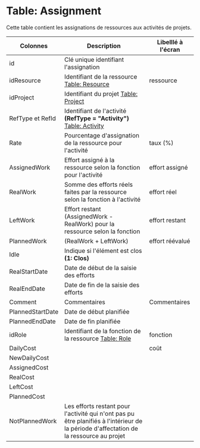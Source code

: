 # Table: Assignment

Cette table contient les assignations de ressources aux activités de projets.

Colonnes|Description|Libelllé à l'écran
--------|-----------|------------------
id | Clé unique identifiant l'assignation
idResource | Identifiant de la ressource [Table: Resource](table_resource.md) | ressource
idProject | Identifiant du projet [Table: Project](table_project.md)
RefType et RefId | Identifiant de l'activité **(RefType = "Activity")** [Table: Activity](table_activity.md)
Rate | Pourcentage d'assignation de la ressource pour l'activité | taux (%)
AssignedWork | Effort assigné à la ressource selon la fonction pour l'activité | effort assigné
RealWork | Somme des efforts réels faites par la ressource selon la fonction à l'activité | effort réel
LeftWork | Effort restant (AssignedWork - RealWork) pour la ressource selon la fonction | effort restant
PlannedWork | (RealWork + LeftWork) | effort réévalué
Idle | Indique si l'élément est clos **(1: Clos)**
RealStartDate | Date de début de la saisie des efforts
RealEndDate | Date de fin de la saisie des efforts
Comment | Commentaires | Commentaires
PlannedStartDate | Date de début planifiée
PlannedEndDate | Date de fin planifiée
idRole | Identifiant de la fonction de la ressource [Table: Role](table_role.md) | fonction
DailyCost ||coût
NewDailyCost |
AssignedCost |
RealCost |
LeftCost |
PlannedCost |
NotPlannedWork | Les efforts restant pour l'activité qui n'ont pas pu être planifiés à l'intérieur de la période d'affectation de la ressource au projet
